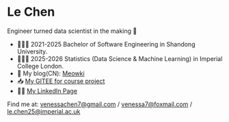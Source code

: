 # Le Chen

Engineer turned data scientist in the making 🚀  

- 👩🏻‍🎓 2021-2025 Bachelor of Software Engineering in Shandong University.
- 👩🏻‍💻 2025-2026 Statistics (Data Science & Machine Learning) in Imperial College London.
- 📄 My blog(CN): [Meowki](https://www.cnblogs.com/meowki/)
- 📥 [My GITEE for course project](https://gitee.com/meowki)
- ✍🏻 [My LinkedIn Page](https://www.linkedin.com/in/chenle2003/)

Find me at: venessachen7@gmail.com / venessa7@foxmail.com / le.chen25@imperial.ac.uk
